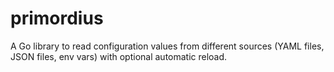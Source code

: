 # primordius
A Go library to read configuration values from different sources (YAML files, JSON files, env vars) with 
optional automatic reload.
